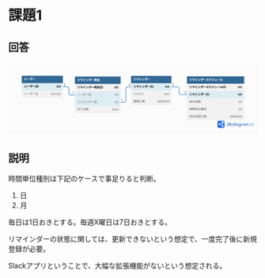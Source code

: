 # 課題1
## 回答
![ER図](./db_modeling_4ver3.png)

## 説明
時間単位種別は下記のケースで事足りると判断。

1. 日
2. 月

毎日は1日おきとする。毎週X曜日は7日おきとする。

リマインダーの状態に関しては、更新できないという想定で、一度完了後に新規登録が必要。

Slackアプリということで、大幅な拡張機能がないという想定される。